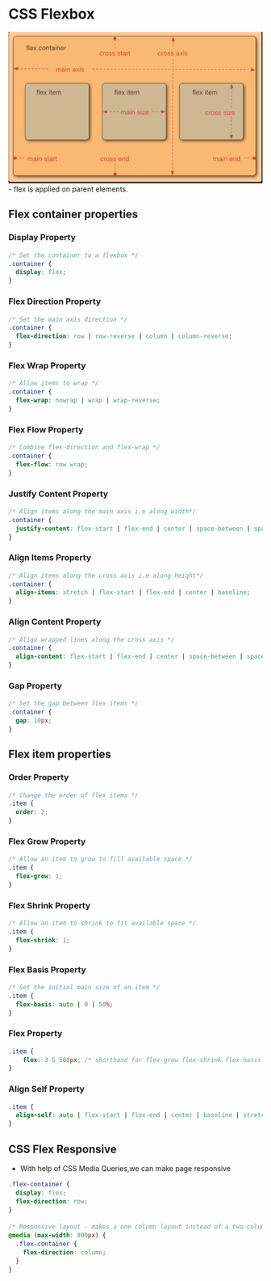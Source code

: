 
# CSS Flexbox
<div align="center">
<img src="https://github.com/Ronixa584/WEB-DEVELOPMENT/blob/main/CSS/IMAGES/css_flexbox.png" width="800px" />
</div>
- flex is applied on parent elements.

## Flex container properties
### Display Property
```css
/* Set the container to a flexbox */
.container {
  display: flex;
}
```

### Flex Direction Property

```css
/* Set the main axis direction */
.container {
  flex-direction: row | row-reverse | column | column-reverse;
}
```

### Flex Wrap Property

```css
/* Allow items to wrap */
.container {
  flex-wrap: nowrap | wrap | wrap-reverse;
}
```

### Flex Flow Property

```css
/* Combine flex-direction and flex-wrap */
.container {
  flex-flow: row wrap;
}
```

### Justify Content Property

```css
/* Align items along the main axis i.e along width*/
.container {
  justify-content: flex-start | flex-end | center | space-between | space-around | space-evenly;
}
```

### Align Items Property

```css
/* Align items along the cross axis i.e along height*/
.container {
  align-items: stretch | flex-start | flex-end | center | baseline;
}
```

### Align Content Property

```css
/* Align wrapped lines along the cross axis */
.container {
  align-content: flex-start | flex-end | center | space-between | space-around | stretch;
}
```

### Gap Property

```css
/* Set the gap between flex items */
.container {
  gap: 10px;
}
```

## Flex item properties
### Order Property

```css
/* Change the order of flex items */
.item {
  order: 2;
}
```

### Flex Grow Property

```css
/* Allow an item to grow to fill available space */
.item {
  flex-grow: 1;
}
```

### Flex Shrink Property

```css
/* Allow an item to shrink to fit available space */
.item {
  flex-shrink: 1;
}
```

### Flex Basis Property

```css
/* Set the initial main size of an item */
.item {
  flex-basis: auto | 0 | 50%;
}
```

### Flex Property

```css
.item {
    flex: 3 5 500px; /* shorthand for flex-grow flex-shrink flex-basis  */
}
```

### Align Self Property

```css
.item {
  align-self: auto | flex-start | flex-end | center | baseline | stretch;
}
```


## CSS Flex Responsive
- With help of CSS Media Queries,we can make page responsive
```css
.flex-container {
  display: flex;
  flex-direction: row;
}

/* Responsive layout - makes a one column layout instead of a two-column layout */
@media (max-width: 800px) {
  .flex-container {
    flex-direction: column;
  }
}

```
